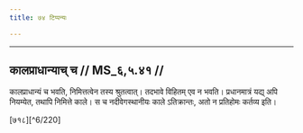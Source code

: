 ```yaml
---
title: ७४ टिप्पन्यः

---
```


[^6/219]: E1 (v.l.) jyotiṣṭomakāle

____________________________________________


## कालप्राधान्याच् च // MS_६,५.४१ //

कालप्राधान्यं च भवति, निमित्तत्वेन तस्य श्रुतत्वात्। तदभावे विहितम् एव न भवति। प्रधानमात्रं यद्य् अपि नियम्येत, तथापि निमित्ते काले। स च नदीवेगस्थानीयः काले ऽतिक्रान्तः, अतो न प्रतिहोमः कर्तव्य इति।

[७१८][^6/220]
